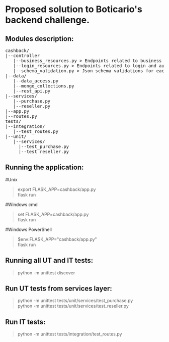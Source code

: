 # Proposed solution to Boticario's backend challenge.

## Modules description:
<pre>
cashback/  
|--controller  
   |--business_resources.py > Endpoints related to business logic such as add reseller, list purchases, etc.
   |--login_resources.py > Endpoints related to login and auth token data
   |--schema_validation.py > Json schema validations for each endpoint
|--data/  
   |--data_access.py  
   |--mongo_collections.py  
   |--rest_api.py  
|--services/  
   |--purchase.py  
   |--reseller.py  
|--app.py  
|--routes.py  
tests/  
|--integration/  
   |--test_routes.py  
|--unit/  
   |--services/  
     |--test_purchase.py  
     |--test_reseller.py  
</pre>

## Running the application:
#Unix
> export FLASK_APP=cashback/app.py  
> flask run

#Windows cmd
> set FLASK_APP=cashback/app.py  
> flask run

#Windows PowerShell
> $env:FLASK_APP="cashback/app.py"  
> flask run

## Running all UT and IT tests:
> python -m unittest discover
  
## Run UT tests from services layer:
> python -m unittest tests/unit/services/test_purchase.py  
> python -m unittest tests/unit/services/test_reseller.py  

## Run IT tests:
> python -m unittest tests/integration/test_routes.py   